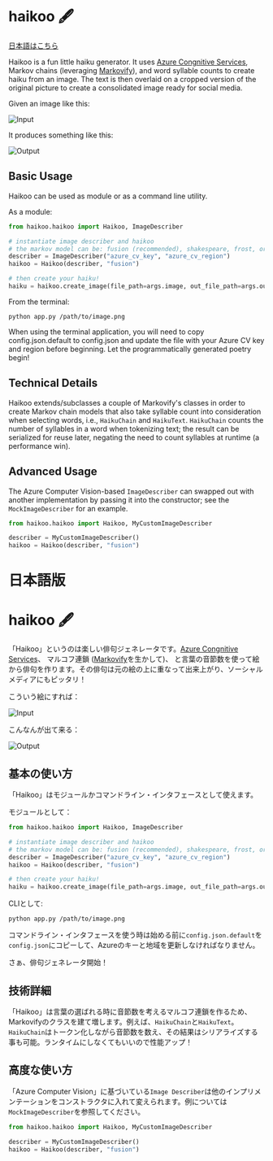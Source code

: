 # haikoo 🖋

[日本語はこちら](#日本語版)

Haikoo is a fun little haiku generator. It uses [Azure Congnitive Services](https://azure.microsoft.com/en-us/services/cognitive-services/computer-vision/), Markov chains (leveraging [Markovify](https://github.com/jsvine/markovify)), and word syllable counts to create haiku from an image. The text is then overlaid on a cropped version of the original picture to create a consolidated image ready for social media.

Given an image like this:

![Input](/sample_input.jpeg?raw=true)

It produces something like this:

![Output](/sample_output.png?raw=true)

## Basic Usage

Haikoo can be used as module or as a command line utility.

As a module:

```python
from haikoo.haikoo import Haikoo, ImageDescriber

# instantiate image describer and haikoo
# the markov model can be: fusion (recommended), shakespeare, frost, or classic
describer = ImageDescriber("azure_cv_key", "azure_cv_region")
haikoo = Haikoo(describer, "fusion")

# then create your haiku!
haiku = haikoo.create_image(file_path=args.image, out_file_path=args.out, text=args.text)
```

From the terminal:

```
python app.py /path/to/image.png
```

When using the terminal application, you will need to copy config.json.default to config.json and update the file with your Azure CV key and region before beginning.
Let the programmatically generated poetry begin!

## Technical Details

Haikoo extends/subclasses a couple of Markovify's classes in order to create Markov chain models that also take syllable count into consideration when selecting words, i.e., `HaikuChain` and `HaikuText`. `HaikuChain` counts the number of syllables in a word when tokenizing text; the result can be serialized for reuse later, negating the need to count syllables at runtime (a performance win).

## Advanced Usage

The Azure Computer Vision-based `ImageDescriber` can swapped out with another implementation by passing it into the constructor; see the `MockImageDescriber` for an example.

```python
from haikoo.haikoo import Haikoo, MyCustomImageDescriber

describer = MyCustomImageDescriber()
haikoo = Haikoo(describer, "fusion")
```

# 日本語版
# haikoo 🖋

「Haikoo」というのは楽しい俳句ジェネレータです。[Azure Congnitive Services](https://azure.microsoft.com/en-us/services/cognitive-services/computer-vision/)、 マルコフ連鎖 ([Markovify](https://github.com/jsvine/markovify)を生かして)、 と言葉の音節数を使って絵から俳句を作ります。その俳句は元の絵の上に重なって出来上がり、ソーシャルメディアにもピッタリ！

こういう絵にすれば：

![Input](/sample_input.jpeg?raw=true)

こんなんが出て来る：

![Output](/sample_output.png?raw=true)

## 基本の使い方

「Haikoo」はモジュールかコマンドライン・インタフェースとして使えます。

モジュールとして：

```python
from haikoo.haikoo import Haikoo, ImageDescriber

# instantiate image describer and haikoo
# the markov model can be: fusion (recommended), shakespeare, frost, or classic
describer = ImageDescriber("azure_cv_key", "azure_cv_region")
haikoo = Haikoo(describer, "fusion")

# then create your haiku!
haiku = haikoo.create_image(file_path=args.image, out_file_path=args.out, text=args.text)
```

CLIとして:

```
python app.py /path/to/image.png
```

コマンドライン・インタフェースを使う時は始める前に`config.json.default`を`config.json`にコピーして、Azureのキーと地域を更新しなければなりません。

さぁ、俳句ジェネレータ開始！

## 技術詳細 

「Haikoo」は言葉の選ばれる時に音節数を考えるマルコフ連鎖を作るため、Markovifyのクラスを建て増します。例えば、`HaikuChain`と`HaikuText`。 `HaikuChain`はトークン化しながら音節数を数え、その結果はシリアライズする事も可能。ランタイムにしなくてもいいので性能アップ！

## 高度な使い方

「Azure Computer Vision」に基づいている`Image Describer`は他のインプリメンテーションをコンストラクタに入れて変えられます。例については`MockImageDescriber`を参照してください。

```python
from haikoo.haikoo import Haikoo, MyCustomImageDescriber

describer = MyCustomImageDescriber()
haikoo = Haikoo(describer, "fusion")
```